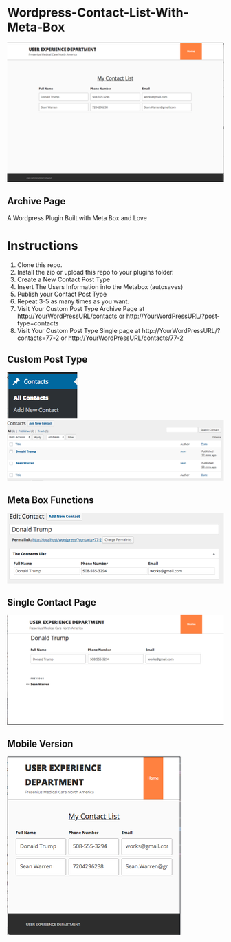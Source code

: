 # Wordpress-Contact-List-With-Meta-Box

![](https://github.com/SMWARREN/Wordpress-Contact-List-With-Meta-Box/blob/master/screenshots/4.png)
## Archive Page

A Wordpress Plugin Built with Meta Box and Love

# Instructions
1. Clone this repo.
2. Install the zip or upload this repo to your plugins folder.
3. Create a New Contact Post Type
4. Insert The Users Information into the Metabox (autosaves)
5. Publish your Contact Post Type
6. Repeat 3-5 as many times as you want.
7. Visit Your Custom Post Type Archive Page at http://YourWordPressURL/contacts or http://YourWordPressURL/?post-type=contacts
8. Visit Your Custom Post Type Single page at http://YourWordPressURL/?contacts=77-2 or http://YourWordPressURL/contacts/77-2

## Custom Post Type
![](https://github.com/SMWARREN/Wordpress-Contact-List-With-Meta-Box/blob/master/screenshots/1.png)
![](https://github.com/SMWARREN/Wordpress-Contact-List-With-Meta-Box/blob/master/screenshots/2.png)

## Meta Box Functions
![](https://github.com/SMWARREN/Wordpress-Contact-List-With-Meta-Box/blob/master/screenshots/3.png)


## Single Contact Page
![](https://github.com/SMWARREN/Wordpress-Contact-List-With-Meta-Box/blob/master/screenshots/6.png)


## Mobile Version
![](https://github.com/SMWARREN/Wordpress-Contact-List-With-Meta-Box/blob/master/screenshots/5.png)






